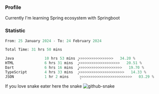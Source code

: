### Profile 

Currently I'm learning Spring ecosystem with Springboot

### Statistic
<!--START_SECTION:waka-->

```python
From: 25 January 2024 - To: 24 February 2024

Total Time: 31 hrs 50 mins

Java              10 hrs 53 mins  ͎͎͎͎͎͎͎͎̦>>>>>>>>>>>>>>>>   34.20 %
HTML              6 hrs 31 mins   ͎͎͎͎͎͙>>>>>>>>>>>>>>>>>>>   20.51 %
Dart              6 hrs 16 mins   ̡͎͎͎͎>>>>>>>>>>>>>>>>>>>>   19.70 %
TypeScript        4 hrs 33 mins   ͎͎͎̦>>>>>>>>>>>>>>>>>>>>>   14.33 %
JSON              1 hr 2 mins     ̞>>>>>>>>>>>>>>>>>>>>>>>>   03.29 %
```

<!--END_SECTION:waka-->

If you love snake eater here the snake 
<picture>
  <source media="(prefers-color-scheme: dark)" srcset="https://github.com/pradana4648/pradana4648/blob/c0566a83ca6ea5f2e46bab00e717c4c82b4b5c4c/github-contribution-grid-snake-dark.svg" />
  <source media="(prefers-color-scheme: light)" srcset="https://github.com/pradana4648/pradana4648/blob/c0566a83ca6ea5f2e46bab00e717c4c82b4b5c4c/github-contribution-grid-snake.svg" />
  <img alt="github-snake" src="https://github.com/pradana4648/pradana4648/blob/c0566a83ca6ea5f2e46bab00e717c4c82b4b5c4c/github-contribution-grid-snake.svg" />
</picture>
